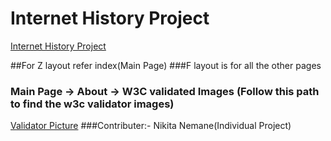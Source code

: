 # Internet History Project
[Internet History Project](http://historyinternetproject.eastus.azurecontainer.io)

##For Z layout refer index(Main Page)
###F layout is for all the other pages
### Main Page -> About -> W3C validated Images (Follow this path to find the w3c validator images)
[Validator Picture](http://historyofinternetproject.eastus.azurecontainer.io/validator.html)
###Contributer:- Nikita Nemane(Individual Project)